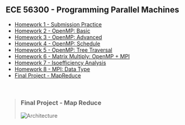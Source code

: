 ## ECE 56300 - Programming Parallel Machines
* [Homework 1 - Submission Practice](#)
* [Homework 2 - OpenMP: Basic](#)
* [Homework 3 - OpenMP: Advanced](#)
* [Homework 4 - OpenMP: Schedule](#)
* [Homework 5 - OpenMP: Tree Traversal](#)
* [Homework 6 - Matrix Multiply: OpenMP + MPI](#)
* [Homework 7 - Isoefficiency Analysis](#)
* [Homework 8 - MPI: Data Type](#)
* [Final Project - MapReduce](./project)
<br />


> ### Final Project - Map Reduce
> ![Architecture](./project/fig/Architecture.png "Architecture")
